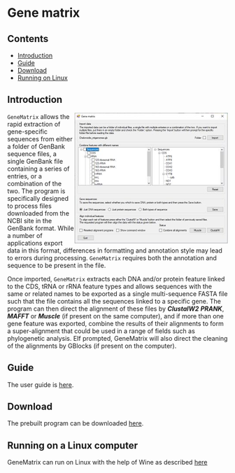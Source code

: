 # Gene matrix

## Contents

- [Introduction](#Introduction)
- [Guide](Guide/ReadMe.md)
- [Download](Program/README.md)
- [Running on Linux](#running-on-a-linux-computer)

## Introduction 

<img align="right" src="Guide/images/intro.jpg" >

```GeneMatrix``` allows the rapid extraction of gene-specific sequences from either a folder of GenBank sequence files, a single GenBank file containing a series of entries, or a combination of the two. The program is specifically designed to process files downloaded from the NCBI site in the GenBank format. While a number of applications export data in this format, differences in formatting and annotation style may lead to errors during processing.  ```GeneMatrix``` requires both the annotation and sequence to be present in the file.  

Once imported, ```GeneMatrix``` extracts each DNA and/or protein feature linked to the CDS, tRNA or rRNA feature types and allows sequences with the same or related names to be exported as a single multi-sequence FASTA file such that the file contains all the sequences linked to a specific gene. The program can then direct the alignment of these files by ***ClustalW2*** ***PRANK***, ***MAFFT*** or ***Muscle*** (if present on the same computer), and if more than one gene feature was exported, combine the results of their alignments to form a super-alignment that could be used in a range of fields such as phylogenetic analysis. EIf prompted, GeneMatrix will also direct the cleaning of the alignments by GBlocks (if present on the computer).

## Guide

The user guide is [here](Guide/ReadMe.md).

## Download

The prebuilt program can be downloaded [here](Program/README.md).

## Running on a Linux computer

GeneMatrix can run on Linux with the help of Wine as described [here](Linux_with_Wine/README.md)